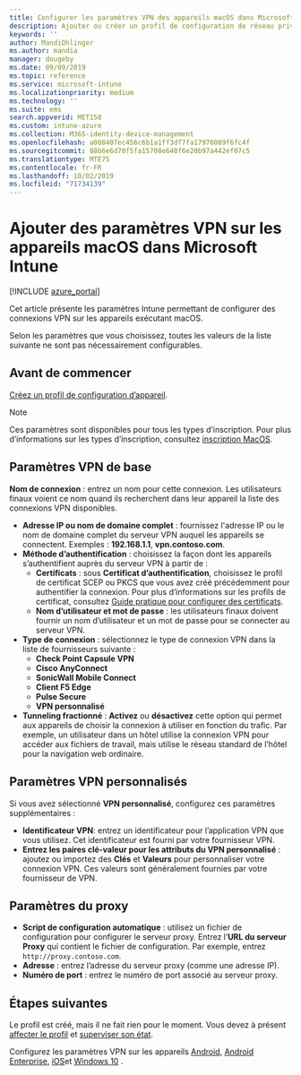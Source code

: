```yaml
---
title: Configurer les paramètres VPN des appareils macOS dans Microsoft Intune - Azure | Microsoft Docs
description: Ajouter ou créer un profil de configuration de réseau privé virtuel (VPN), y compris les détails de connexion, le tunneling fractionné, les paramètres VPN personnalisés avec l’identificateur, les paires clé/valeur, les paramètres de proxy avec un script de configuration, une adresse IP ou un nom de domaine complet et un port TCP dans Microsoft Intune sur les appareils exécutant macOS.
keywords: ''
author: MandiOhlinger
ms.author: mandia
manager: dougeby
ms.date: 09/09/2019
ms.topic: reference
ms.service: microsoft-intune
ms.localizationpriority: medium
ms.technology: ''
ms.suite: ems
search.appverid: MET150
ms.custom: intune-azure
ms.collection: M365-identity-device-management
ms.openlocfilehash: a088407ec456c6b1a1ff3df7fa17976089f6fc4f
ms.sourcegitcommit: 88b6e6d70f5fa15708e640f6e20b97a442ef07c5
ms.translationtype: MTE75
ms.contentlocale: fr-FR
ms.lasthandoff: 10/02/2019
ms.locfileid: "71734139"
---
```

# <a name="add-vpn-settings-on-macos-devices-in-microsoft-intune"></a>Ajouter des paramètres VPN sur les appareils macOS dans Microsoft Intune

[!INCLUDE [azure_portal](../includes/azure_portal.md)]

Cet article présente les paramètres Intune permettant de configurer des connexions VPN sur les appareils exécutant macOS.

Selon les paramètres que vous choisissez, toutes les valeurs de la liste suivante ne sont pas nécessairement configurables.

## <a name="before-you-begin"></a>Avant de commencer

[Créez un profil de configuration d’appareil](vpn-settings-configure.md).

> [!NOTE]
> Ces paramètres sont disponibles pour tous les types d’inscription. Pour plus d’informations sur les types d’inscription, consultez [inscription MacOS](../enrollment/macos-enroll.md).

## <a name="base-vpn-settings"></a>Paramètres VPN de base

**Nom de connexion** : entrez un nom pour cette connexion. Les utilisateurs finaux voient ce nom quand ils recherchent dans leur appareil la liste des connexions VPN disponibles.
- **Adresse IP ou nom de domaine complet** : fournissez l'adresse IP ou le nom de domaine complet du serveur VPN auquel les appareils se connectent. Exemples : **192.168.1.1**, **vpn.contoso.com**.
- **Méthode d’authentification** : choisissez la façon dont les appareils s’authentifient auprès du serveur VPN à partir de :
  - **Certificats** : sous **Certificat d’authentification**, choisissez le profil de certificat SCEP ou PKCS que vous avez créé précédemment pour authentifier la connexion. Pour plus d’informations sur les profils de certificat, consultez [Guide pratique pour configurer des certificats](../protect/certificates-configure.md).
  - **Nom d’utilisateur et mot de passe** : les utilisateurs finaux doivent fournir un nom d’utilisateur et un mot de passe pour se connecter au serveur VPN.
- **Type de connexion** : sélectionnez le type de connexion VPN dans la liste de fournisseurs suivante :
  - **Check Point Capsule VPN**
  - **Cisco AnyConnect**
  - **SonicWall Mobile Connect**
  - **Client F5 Edge**
  - **Pulse Secure**
  - **VPN personnalisé**
- **Tunneling fractionné** : **Activez** ou **désactivez** cette option qui permet aux appareils de choisir la connexion à utiliser en fonction du trafic. Par exemple, un utilisateur dans un hôtel utilise la connexion VPN pour accéder aux fichiers de travail, mais utilise le réseau standard de l’hôtel pour la navigation web ordinaire.

<!--- **Per-app VPN** - Select this option if you want to associate this VPN connection with an iOS or macOS app so that the connection will be opened when the app is run. You can associate the VPN profile with an app when you assign the software. For more information, see [How to assign and monitor apps](../apps/apps-deploy.md). --->

## <a name="custom-vpn-settings"></a>Paramètres VPN personnalisés

Si vous avez sélectionné **VPN personnalisé**, configurez ces paramètres supplémentaires :

- **Identificateur VPN**: entrez un identificateur pour l’application VPN que vous utilisez. Cet identificateur est fourni par votre fournisseur VPN.
- **Entrez les paires clé-valeur pour les attributs du VPN personnalisé** : ajoutez ou importez des **Clés** et **Valeurs** pour personnaliser votre connexion VPN. Ces valeurs sont généralement fournies par votre fournisseur de VPN.

## <a name="proxy-settings"></a>Paramètres du proxy

- **Script de configuration automatique** : utilisez un fichier de configuration pour configurer le serveur proxy. Entrez l’**URL du serveur Proxy** qui contient le fichier de configuration. Par exemple, entrez `http://proxy.contoso.com`.
- **Adresse** : entrez l’adresse du serveur proxy (comme une adresse IP).
- **Numéro de port** : entrez le numéro de port associé au serveur proxy.

## <a name="next-steps"></a>Étapes suivantes

Le profil est créé, mais il ne fait rien pour le moment. Vous devez à présent [affecter le profil](device-profile-assign.md) et [superviser son état](device-profile-monitor.md).

Configurez les paramètres VPN sur les appareils [Android](vpn-settings-android.md), [Android Enterprise](vpn-settings-android-enterprise.md), [iOS](vpn-settings-ios.md)et [Windows 10](vpn-settings-windows-10.md) .
